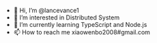 - 👋 Hi, I’m @lancevance1
- 👀 I’m interested in Distributed System
- 🌱 I’m currently learning TypeScript and Node.js
- 📫 How to reach me xiaowenbo2008#gmail.com

<!---
lancevance1/lancevance1 is a ✨ special ✨ repository because its `README.md` (this file) appears on your GitHub profile.
You can click the Preview link to take a look at your changes.
--->
